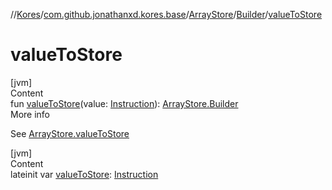 //[Kores](../../../index.md)/[com.github.jonathanxd.kores.base](../../index.md)/[ArrayStore](../index.md)/[Builder](index.md)/[valueToStore](value-to-store.md)



# valueToStore  
[jvm]  
Content  
fun [valueToStore](value-to-store.md)(value: [Instruction](../../../com.github.jonathanxd.kores/-instruction/index.md)): [ArrayStore.Builder](index.md)  
More info  


See [ArrayStore.valueToStore](../value-to-store.md)

  


[jvm]  
Content  
lateinit var [valueToStore](value-to-store.md): [Instruction](../../../com.github.jonathanxd.kores/-instruction/index.md)  



